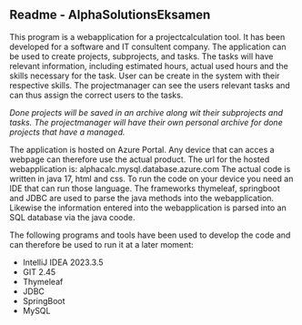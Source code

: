 ## Readme - AlphaSolutionsEksamen
This program is a webapplication for a projectcalculation tool. It has been developed for a software and IT consultent company.
The application can be used to create projects, subprojects, and tasks. The tasks will have relevant information, including estimated hours, actual used hours and the skills necessary for the task.
User can be create in the system with their respective skills. The projectmanager can see the users relevant tasks and can thus assign the correct users to the tasks.

*Done projects will be saved in an archive along wit their subprojects and tasks. The projectmanager will have their own personal archive for done projects that have a managed.*

The application is hosted on Azure Portal. Any device that can acces a webpage can therefore use the actual product. The url for the hosted webapplication is: alphacalc.mysql.database.azure.com
The actual code is written in java 17, html and css. To run the code on your device you need an IDE that can run those language. 
The frameworks thymeleaf, springboot and JDBC are used to parse the java methods into the webapplication.
Likewise the information entered into the webapplication is parsed into an SQL database via the java coode.

The following programs and tools have been used to develop the code and can therefore be used to run it at a later moment:
- IntelliJ IDEA 2023.3.5
- GIT 2.45
- Thymeleaf
- JDBC
- SpringBoot
- MySQL

